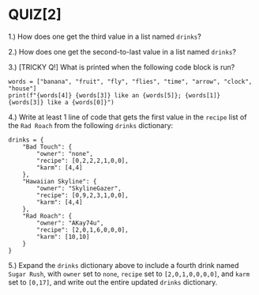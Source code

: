 # QUIZ[2]

1.) How does one get the third value in a list named `drinks`?

2.) How does one get the second-to-last value in a list named `drinks`?

3.) [TRICKY Q!] What is printed when the following code block is run?

```
words = ["banana", "fruit", "fly", "flies", "time", "arrow", "clock", "house"]
print(f"{words[4]} {words[3]} like an {words[5]}; {words[1]} {words[3]} like a {words[0]}")
```

4.) Write at least 1 line of code that gets the first value in the `recipe` list of the `Rad Roach` from the following `drinks` dictionary:

```
drinks = {
	"Bad Touch": {
		"owner": "none",
		"recipe": [0,2,2,2,1,0,0],
		"karm": [4,4]
	},
	"Hawaiian Skyline": {
		"owner": "SkylineGazer",
		"recipe": [0,9,2,3,1,0,0],
		"karm": [4,4]
	},
	"Rad Roach": {
		"owner": "AKay74u",
		"recipe": [2,0,1,6,0,0,0],
		"karm": [10,10]
	}
}
```

5.) Expand the `drinks` dictionary above to include a fourth drink named `Sugar Rush`, with `owner` set to `none`, `recipe` set to `[2,0,1,0,0,0,0]`, and `karm` set to `[0,17]`, and write out the entire updated `drinks` dictionary.